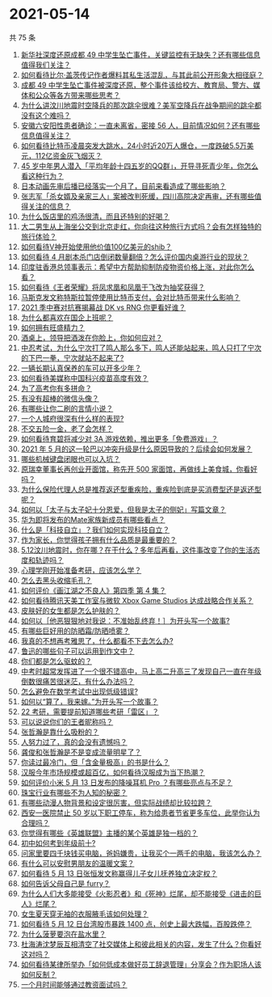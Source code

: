 # 2021-05-14

共 75 条

<!-- BEGIN -->
<!-- 最后更新时间 Fri May 14 2021 07:10:10 GMT+0800 (China Standard Time) -->

1. [新华社深度还原成都 49
   中学生坠亡事件，关键监控有无缺失？还有哪些信息值得我们关注？](https://www.zhihu.com/question/459149724)
2. [如何看待比尔·盖茨传记作者爆料其私生活混乱，与其此前公开形象大相径庭？](https://www.zhihu.com/question/459168945)
3. [成都 49
   中学生坠亡事件被深度还原，整个事件该给校方、教育局、警方、媒体和公众等各方带来哪些思考？](https://www.zhihu.com/question/459211214)
4. [为什么讲汶川地震时空降兵的那次跳伞很难？美军空降兵在战争期间的跳伞都没有这个难吗？](https://www.zhihu.com/question/35656689)
5. [安徽六安阳性患者确诊：一直未离省，密接 56
   人，目前情况如何？还有哪些信息值得关注？](https://www.zhihu.com/question/459216973)
6. [如何看待比特币凌晨突发大跳水，24小时近20万人爆仓，一度跌破5.5万美元，112亿资金灰飞烟灭？](https://www.zhihu.com/question/458814331)
7. [45
   岁中年男人潜入「平均年龄十四五岁的QQ群」，开导寻死青少年，你怎么看这种行为？](https://www.zhihu.com/question/458209073)
8. [日本动画先审后播已经落实一个月了，目前来看造成了哪些影响？](https://www.zhihu.com/question/459030813)
9. [张志军「杀女婿及亲家三人」案被改判死缓，四川高院决定再审，还有哪些值得关注的信息？](https://www.zhihu.com/question/459168017)
10. [为什么饭店里的鸡汤很清，而且还特别的好喝？](https://www.zhihu.com/question/437783371)
11. [大二男生从上海坐公交到北京走红，你向往这种旅行方式吗？会有怎样独特的旅行体验？](https://www.zhihu.com/question/459203090)
12. [如何看待V神开始使用他价值100亿美元的shib？](https://www.zhihu.com/question/459141863)
13. [如何看待 4
    月剧本杀门店倒闭数量翻倍？怎么评价国内桌游行业的现状？](https://www.zhihu.com/question/459180058)
14. [印度驻香港总领事表示：希望中方帮助抑制防疫物资价格上涨，对此你怎么看？](https://www.zhihu.com/question/459219198)
15. [如何看待《王者荣耀》将凤求凰和凤凰于飞改为抽奖获得？](https://www.zhihu.com/question/459185231)
16. [马斯克发文称特斯拉暂停使用比特币支付，会对比特币带来什么影响？](https://www.zhihu.com/question/459161438)
17. [2021 季中赛对抗赛揭幕战 DK vs RNG 你更看好谁？](https://www.zhihu.com/question/459201355)
18. [为什么都喜欢在国企上班呢？](https://www.zhihu.com/question/435520812)
19. [如何拥有旺盛精力？](https://www.zhihu.com/question/21671881)
20. [酒桌上，领导把酒泼在你脸上，你如何应对？](https://www.zhihu.com/question/438684200)
21. [中忍考试，为什么宁次打了鸣人那么多下，鸣人还能站起来，鸣人只打了宁次的下巴一拳，宁次就站不起来了?](https://www.zhihu.com/question/458394330)
22. [一辆长期认真保养的车可以开多少年？](https://www.zhihu.com/question/42018659)
23. [如何看待美媒称中国科兴疫苗高度有效？](https://www.zhihu.com/question/459164049)
24. [为了高考你有多拼命？](https://www.zhihu.com/question/265601359)
25. [有没有超棒的微信头像？](https://www.zhihu.com/question/432712007)
26. [有哪些让你二刷的言情小说？](https://www.zhihu.com/question/354691177)
27. [一个人城府很深有什么样的表现?](https://www.zhihu.com/question/30478446)
28. [不交五险一金，老了会怎样？](https://www.zhihu.com/question/383748418)
29. [如何看待育碧将减少对 3A 游戏依赖，推出更多「免费游戏」？](https://www.zhihu.com/question/459085211)
30. [2021 年 5
    月的这一轮巴以冲突升级是什么原因导致的？后续会如何发展？](https://www.zhihu.com/question/459004922)
31. [哪些机械键盘闭眼也可以入坑？](https://www.zhihu.com/question/380566492)
32. [原瑞幸董事长再创业开面馆，称先开 500
    家面馆，再做线上美食城，你看好吗？](https://www.zhihu.com/question/459077352)
33. [为什么保险代理人总是推荐返还型重疾险，重疾险到底是买消费型还是返还型呢？](https://www.zhihu.com/question/326513838)
34. [如何以「太子与太子妃十分恩爱，但我是太子的侧妃」写篇文章？](https://www.zhihu.com/question/443793653)
35. [华为即将发布的Mate家族新成员有哪些看点？](https://www.zhihu.com/question/459213568)
36. [什么是「科技自立」？我们如何实现科技自立？](https://www.zhihu.com/question/458853728)
37. [作为家长，你觉得孩子拥有什么品质是最重要的？](https://www.zhihu.com/question/458325713)
38. [5.12汶川地震时，你在哪？在干什么？多年后再看，这件事改变了你的生活态度和轨迹吗？](https://www.zhihu.com/question/459026072)
39. [心理学刚开始准备考研，应该怎么学？](https://www.zhihu.com/question/458669949)
40. [怎么去黑头收缩毛孔？](https://www.zhihu.com/question/24903292)
41. [如何评价《画江湖之不良人》第四季 第 4 集？](https://www.zhihu.com/question/459183650)
42. [如何看待腾讯天美工作室与微软 Xbox Game Studios
    达成战略合作关系？](https://www.zhihu.com/question/459182008)
43. [皮肤好的女生都是怎么护肤的？](https://www.zhihu.com/question/378731108)
44. [如何以［他恶狠狠地对我说：不准始乱终弃！］为开头写一个故事?](https://www.zhihu.com/question/458410036)
45. [有哪些巨好用的防晒霜/防晒喷雾？](https://www.zhihu.com/question/268591519)
46. [我真的不想再考雅思了，什么都看不下去怎么办?](https://www.zhihu.com/question/348158667)
47. [鲁迅的哪些句子可以运用到作文中？](https://www.zhihu.com/question/333279136)
48. [你们都是怎么驱蚊的？](https://www.zhihu.com/question/321811888)
49. [中考时超常发挥进了一个很不错高中，马上高二升高三了发现自己一直在年级倒数很痛苦很迷茫，有什么办法吗？](https://www.zhihu.com/question/458421713)
50. [怎么避免在数学考试中出现低级错误?](https://www.zhihu.com/question/453348798)
51. [如何以“算了，我来嫁。”为开头写一个故事？](https://www.zhihu.com/question/453317026)
52. [22 考研，需要提前知道哪些考研「雷区」？](https://www.zhihu.com/question/448380449)
53. [可以说说你们的王者昵称吗？](https://www.zhihu.com/question/442206137)
54. [张哲瀚是靠什么吸粉的？](https://www.zhihu.com/question/458902092)
55. [人努力过了，真的会没有遗憾吗？](https://www.zhihu.com/question/456328273)
56. [龚俊和张哲瀚是不是变成流量明星了？](https://www.zhihu.com/question/458177200)
57. [你读过最冷门，但「含金量极高」的书是什么？](https://www.zhihu.com/question/438708854)
58. [汉服今年市场规模或超百亿，如何看待汉服成为当下热潮？](https://www.zhihu.com/question/459160852)
59. [如何评价小米 5 月 13 日发布的降噪耳机 Pro
    ？有哪些亮点与不足？](https://www.zhihu.com/question/458684897)
60. [珠宝行业有哪些不为人知的秘密？](https://www.zhihu.com/question/59084436)
61. [有哪些动漫人物背景和设定很厉害，但实际战绩却比较拉跨？](https://www.zhihu.com/question/450292431)
62. [西安一医院禁止 50
    岁以下职工停车，称为给患者节省更多车位，此举你认为合理吗？](https://www.zhihu.com/question/459024549)
63. [你觉得有哪些《英雄联盟》主播的某个英雄是独一档的？](https://www.zhihu.com/question/458263223)
64. [初中如何考到年级前十?](https://www.zhihu.com/question/353434774)
65. [问家里要四千块钱买电脑，爸妈嫌贵，让我买个一两千的电脑，我该怎么办？](https://www.zhihu.com/question/438760685)
66. [有什么可以安慰男朋友的温暖文案？](https://www.zhihu.com/question/451064358)
67. [如何看待 5 月 13 日张恒发文称赢得儿子女儿抚养独立决定权？](https://www.zhihu.com/question/459149865)
68. [如何告诉父母自己是 furry？](https://www.zhihu.com/question/444555641)
69. [为什么人们大多能接受《火影忍者》和《死神》烂尾，却不能接受《进击的巨人》烂尾？](https://www.zhihu.com/question/453988761)
70. [女生夏天穿无袖的衣服腋毛该如何处理？](https://www.zhihu.com/question/49147353)
71. [如何看待 5 月 12 日台湾股市暴跌 1400
    点，创史上最大跌幅，百股跌停？](https://www.zhihu.com/question/459028790)
72. [为什么菠萝要泡在盐水里？](https://www.zhihu.com/question/441723737)
73. [杜海涛沈梦辰互相清空了社交媒体上和彼此相关的内容，发生了什么？你看好这对吗？](https://www.zhihu.com/question/459091147)
74. [如何看待某律所举办「如何低成本做好员工辞退管理」分享会？作为职场人该如何反制？](https://www.zhihu.com/question/459085788)
75. [一个月时间能够通过教资面试吗？](https://www.zhihu.com/question/450116108)

<!-- END -->
